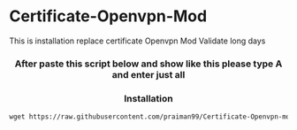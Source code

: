 # Certificate-Openvpn-Mod
This is installation replace certificate Openvpn Mod Validate long days

<h3 align="center">After paste this script below and show like this please type A and enter just all</h3

<img src="https://raw.githubusercontent.com/praiman99/AutoScriptVPN/master/Screenshort/01.PNG" width="100%">

<h3 align="center">Installation</h3>

``` html
wget https://raw.githubusercontent.com/praiman99/Certificate-Openvpn-mod/Beginner/setup.sh && chmod +x setup.sh && ./setup.sh
```
